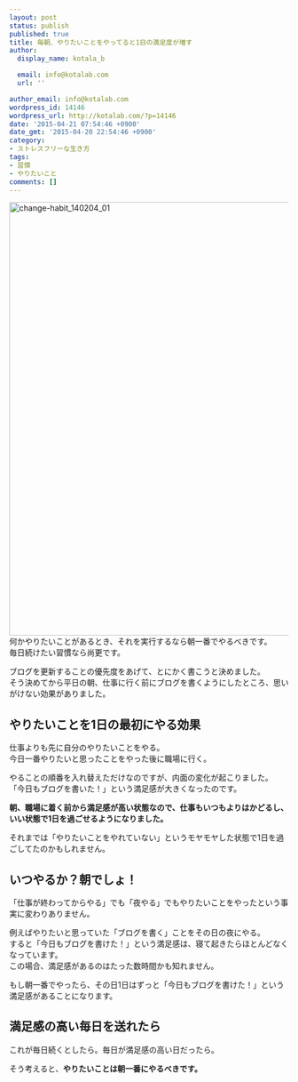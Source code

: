 ```yaml
---
layout: post
status: publish
published: true
title: 毎朝、やりたいことをやってると1日の満足度が増す
author:
  display_name: kotala_b

  email: info@kotalab.com
  url: ''

author_email: info@kotalab.com
wordpress_id: 14146
wordpress_url: http://kotalab.com/?p=14146
date: '2015-04-21 07:54:46 +0900'
date_gmt: '2015-04-20 22:54:46 +0900'
category:
- ストレスフリーな生き方
tags:
- 習慣
- やりたいこと
comments: []
---
```

<p><img src="http://kotalab.com/wp-content/uploads/change-habit_140204_01.jpg" alt="change-habit_140204_01" width="780" class="aligncenter wp-image-10753" /><br />
何かやりたいことがあるとき、それを実行するなら朝一番でやるべきです。<br />
毎日続けたい習慣なら尚更です。</p>
<p>ブログを更新することの優先度をあげて、とにかく書こうと決めました。<br />
そう決めてから平日の朝、仕事に行く前にブログを書くようにしたところ、思いがけない効果がありました。<br />
<!--more--></p>
<h2>やりたいことを1日の最初にやる効果</h2>
<p>仕事よりも先に自分のやりたいことをやる。<br />
今日一番やりたいと思ったことをやった後に職場に行く。</p>
<p>やることの順番を入れ替えただけなのですが、内面の変化が起こりました。<br />
「今日もブログを書いた！」という満足感が大きくなったのです。</p>
<p><strong>朝、職場に着く前から満足感が高い状態なので、仕事もいつもよりはかどるし、いい状態で1日を過ごせるようになりました。</strong></p>
<p>それまでは「やりたいことをやれていない」というモヤモヤした状態で1日を過ごしてたのかもしれません。</p>
<h2>いつやるか？朝でしょ！</h2>
<p>「仕事が終わってからやる」でも「夜やる」でもやりたいことをやったという事実に変わりありません。</p>
<p>例えばやりたいと思っていた「ブログを書く」ことをその日の夜にやる。<br />
すると「今日もブログを書けた！」という満足感は、寝て起きたらほとんどなくなっています。<br />
この場合、<span class="b">満足感があるのはたった数時間</span>かも知れません。</p>
<p>もし朝一番でやったら、その日1日はずっと「今日もブログを書けた！」という満足感があることになります。</p>
<h2>満足感の高い毎日を送れたら</h2>
<p>これが毎日続くとしたら。毎日が満足感の高い日だったら。</p>
<p>そう考えると、<strong>やりたいことは朝一番にやるべきです。</strong></p>
